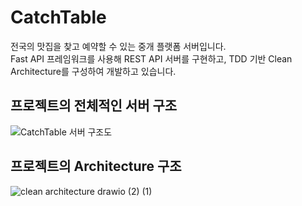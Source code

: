


CatchTable
=============
전국의 맛집을 찾고 예약할 수 있는 중개 플랫폼 서버입니다.<br>
Fast API 프레임워크를 사용해 REST API 서버를 구현하고, TDD 기반 Clean Architecture를 구성하여 
개발하고 있습니다.

## 프로젝트의 전체적인 서버 구조
![CatchTable 서버 구조도](https://github.com/teeinn/CatchTable/assets/45514456/1d437e32-384a-4d7f-8910-6536f68b13a8)

## 프로젝트의 Architecture 구조 
![clean architecture drawio (2) (1)](https://github.com/teeinn/CatchTable/assets/45514456/41a0c066-a7b3-4981-af8b-d102a63e1855)